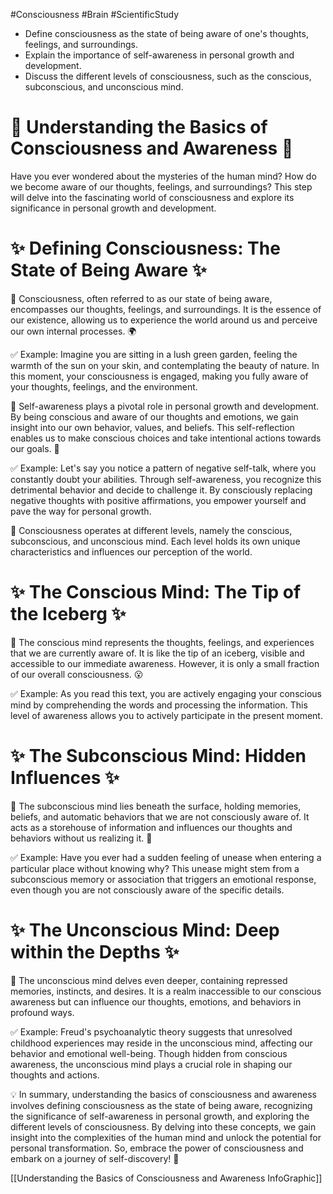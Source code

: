 #Consciousness #Brain #ScientificStudy 
- Define consciousness as the state of being aware of one's thoughts, feelings, and surroundings.
- Explain the importance of self-awareness in personal growth and development.
- Discuss the different levels of consciousness, such as the conscious, subconscious, and unconscious mind.

# 🌟 Understanding the Basics of Consciousness and Awareness 🌟

Have you ever wondered about the mysteries of the human mind? How do we become aware of our thoughts, feelings, and surroundings? This step will delve into the fascinating world of consciousness and explore its significance in personal growth and development.

# ✨ Defining Consciousness: The State of Being Aware ✨

🔹 Consciousness, often referred to as our state of being aware, encompasses our thoughts, feelings, and surroundings. It is the essence of our existence, allowing us to experience the world around us and perceive our own internal processes. 🌍

✅ Example: Imagine you are sitting in a lush green garden, feeling the warmth of the sun on your skin, and contemplating the beauty of nature. In this moment, your consciousness is engaged, making you fully aware of your thoughts, feelings, and the environment.

🔹 Self-awareness plays a pivotal role in personal growth and development. By being conscious and aware of our thoughts and emotions, we gain insight into our own behavior, values, and beliefs. This self-reflection enables us to make conscious choices and take intentional actions towards our goals. 🌱

✅ Example: Let's say you notice a pattern of negative self-talk, where you constantly doubt your abilities. Through self-awareness, you recognize this detrimental behavior and decide to challenge it. By consciously replacing negative thoughts with positive affirmations, you empower yourself and pave the way for personal growth.

🔹 Consciousness operates at different levels, namely the conscious, subconscious, and unconscious mind. Each level holds its own unique characteristics and influences our perception of the world.

# ✨ The Conscious Mind: The Tip of the Iceberg ✨

🔸 The conscious mind represents the thoughts, feelings, and experiences that we are currently aware of. It is like the tip of an iceberg, visible and accessible to our immediate awareness. However, it is only a small fraction of our overall consciousness. 😮

✅ Example: As you read this text, you are actively engaging your conscious mind by comprehending the words and processing the information. This level of awareness allows you to actively participate in the present moment.

# ✨ The Subconscious Mind: Hidden Influences ✨

🔸 The subconscious mind lies beneath the surface, holding memories, beliefs, and automatic behaviors that we are not consciously aware of. It acts as a storehouse of information and influences our thoughts and behaviors without us realizing it. 👀

✅ Example: Have you ever had a sudden feeling of unease when entering a particular place without knowing why? This unease might stem from a subconscious memory or association that triggers an emotional response, even though you are not consciously aware of the specific details.

# ✨ The Unconscious Mind: Deep within the Depths ✨

🔸 The unconscious mind delves even deeper, containing repressed memories, instincts, and desires. It is a realm inaccessible to our conscious awareness but can influence our thoughts, emotions, and behaviors in profound ways.

✅ Example: Freud's psychoanalytic theory suggests that unresolved childhood experiences may reside in the unconscious mind, affecting our behavior and emotional well-being. Though hidden from conscious awareness, the unconscious mind plays a crucial role in shaping our thoughts and actions.

💡 In summary, understanding the basics of consciousness and awareness involves defining consciousness as the state of being aware, recognizing the significance of self-awareness in personal growth, and exploring the different levels of consciousness. By delving into these concepts, we gain insight into the complexities of the human mind and unlock the potential for personal transformation. So, embrace the power of consciousness and embark on a journey of self-discovery! 🌟

[[Understanding the Basics of Consciousness and Awareness InfoGraphic]]
